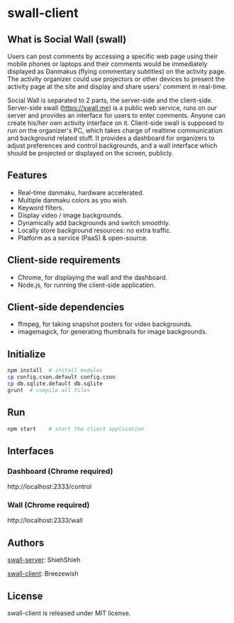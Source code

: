 swall-client
============

## What is Social Wall (swall)

Users can post comments by accessing a specific web page using their mobile phones or laptops and their comments would be immediately displayed as Danmakus (flying commentary subtitles) on the activity page. The activity organizer could use projectors or other devices to present the activity page at the site and display and share users' comment in real-time.

Social Wall is separated to 2 parts, the server-side and the client-side. Server-side swall (https://swall.me) is a public web service, runs on our server and provides an interface for users to enter comments. Anyone can create his/her own activity interface on it. Client-side swall is supposed to run on the organizer's PC, which takes charge of realtime communication and background related stuff. It provides a dashboard for organizers to adjust preferences and control backgrounds, and a wall interface which should be projected or displayed on the screen, publicly.

## Features

- Real-time danmaku, hardware accelerated.
- Multiple danmaku colors as you wish.
- Keyword filters.
- Display video / image backgrounds.
- Dynamically add backgrounds and switch smoothly.
- Locally store background resources: no extra traffic.
- Platform as a service (PaaS) & open-source.

## Client-side requirements

- Chrome, for displaying the wall and the dashboard.
- Node.js, for running the client-side application.

## Client-side dependencies

- ffmpeg, for taking snapshot posters for video backgrounds.
- imagemagick, for generating thumbnails for image backgrounds.

## Initialize

```bash
npm install  # install modules
cp config.cson.default config.cson
cp db.sqlite.default db.sqlite
grunt  # compile all files
```

## Run

```bash
npm start    # start the client application
```

## Interfaces

### Dashboard (Chrome required)

http://localhost:2333/control

### Wall (Chrome required)

http://localhost:2333/wall

## Authors

[swall-server](https://github.com/breeswish/swall-server): ShiehShieh

[swall-client](https://github.com/breeswish/swall-client): Breezewish

## License

swall-client is released under MIT license.
